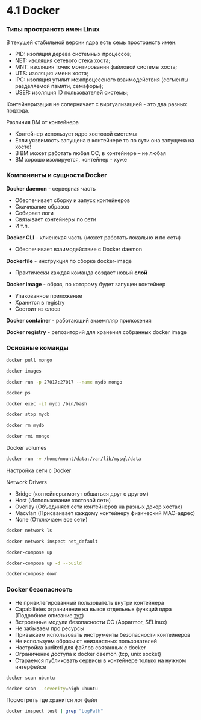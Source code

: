 # 4.1 Docker

### Типы пространств имен Linux

В текущей стабильной версии ядра есть семь пространств имен:

- PID: изоляция дерева системных процессов;
- NET: изоляция сетевого стека хоста;
- MNT: изоляция точек монтирования файловой системы хоста;
- UTS: изоляция имени хоста;
- IPC: изоляция утилит межпроцессного взаимодействия (сегменты разделяемой памяти, семафоры);
- USER: изоляция ID пользователей системы;

Контейнеризация не соперничает с виртуализацией - это два разных подхода.

Различия ВМ от контейнера

- Контейнер использует ядро хостовой системы
- Если уязвимость запущена в контейнере то по сути она запущена на хосте!
- В ВМ может работать любая ОС, в контейнере – не
любая
- ВМ хорошо изолируется, контейнер - хуже

### Компоненты и сущности Docker

**Docker daemon** - cерверная часть

- Обеспечивает сборку и запуск контейнеров
- Скачивание образов
- Собирает логи
- Связывает контейнеры по сети
- И т.п.

**Docker CLI** - клиенская часть (может работать локально и по сети)

- Обеспечивает взаимодействие с Docker daemon

**Dockerfile** - инструкция по сборке docker-image

- Практически каждая команда создает новый **слой**

**Docker image** - образ, по которому будет запущен контейнер

- Упакованное приложение
- Хранится в registry
- Состоит из слоев

**Docker container** - работающий экземпляр приложения

**Docker registry** - репозиторий для хранения собранных docker image

### Основные команды

```bash
docker pull mongo

docker images

docker run -p 27017:27017 --name mydb mongo

docker ps

docker exec -it mydb /bin/bash

docker stop mydb

docker rm mydb

docker rmi mongo
```

Docker volumes

```bash
docker run -v /home/mount/data:/var/lib/mysql/data
```

Настройка сети с Docker

Network Drivers

- Bridge (контейнеры могут общаться друг с другом)
- Host (Использование хостовой сети)
- Overlay (Объединяет сети контейнеров на разных докер хостах)
- Macvlan (Присваивает каждому контейнеру физический MAC-адрес)
- None (Отключаем все сети)

```bash
docker network ls

docker network inspect net_default
```

```bash
docker-compose up

docker-compose up -d --build

docker-compose down
```

### Docker безопасность

- Не привилегированный пользователь внутри контейнера
- Capabilietes ограничение на вызов отдельных функций ядра (Подробное описание [тут](https://www.opennet.ru/man.shtml?topic=capabilities))
- Встроенные модули безопасности ОС (Apparmor, SELinux)
- Не забываем про ресурсы
- Привыкаем использовать инструменты безопасности контейнеров
- Не используем образы от неизвестных пользователей
- Настройка auditctl для файлов связанных с docker
- Ограничение доступа к docker daemon (tcp, unix socket)
- Стараемся публиковать сервисы в контейнере только на нужном
интерфейсе

```bash
docker scan ubuntu

docker scan --severity=high ubuntu
```

Посмотреть где хранится лог файл
```bash
docker inspect test | grep "LogPath"
```
